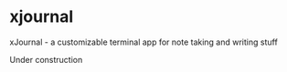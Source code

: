 # xjournal
xJournal -  a customizable terminal app for note taking and writing stuff

Under construction

